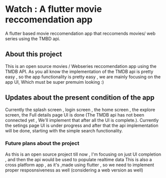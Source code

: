 # Watch : A flutter movie reccomendation app

A flutter based movie reccomendation app that reccomends movies/ web series using the TMBD api.

## About this project
This is an open source movies / Webseries reccomendation app using the TMDB API. 
As you all know the implementation of the TMDB api is pretty easy , so the app functionality is pretty easy , we are mainly focusing on the app UI, Which must be super premuim looking :)

## Updates about the present condition of the app
Currently the splash screen , login screen , the home screen , the explore screen, the Full details page UI is done (The TMDB api has not been connected yet , We'll implement that after all the UI is complete.). Currently the setings page UI is under progress and after that the api implementation will be done, starting with the simple search functionality.


### Future plans about the project
As this is an open source project till now , I'm focusing on just UI completion , and then the api would be used to populate realtime data
This is also a cross platform app , as it's ,made using flutter , so we need to implement proper resposnsiveness as well (considering a web version as well)
